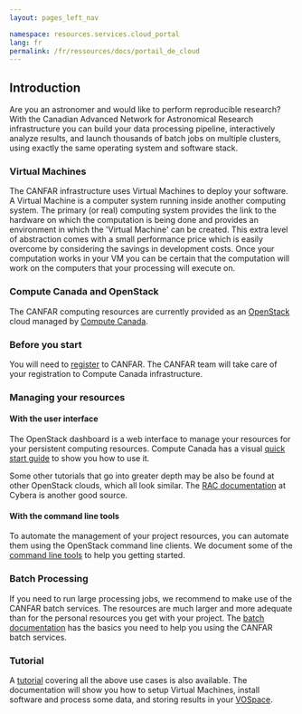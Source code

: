 ```yaml
---
layout: pages_left_nav

namespace: resources.services.cloud_portal
lang: fr
permalink: /fr/ressources/docs/portail_de_cloud
---
```


##  Introduction

Are you an astronomer and would like to perform reproducible research? With the Canadian Advanced Network for Astronomical Research infrastructure you can build your data processing pipeline, interactively analyze results, and launch thousands of batch jobs on multiple clusters, using exactly the same operating system and software stack.

### Virtual Machines

The CANFAR infrastructure uses Virtual Machines to deploy your software. A Virtual Machine is a computer system running inside another computing system. The primary (or real) computing system provides the link to the hardware on which the computation is being done and provides an environment in which the 'Virtual Machine' can be created. This extra level of abstraction comes with a small performance price which is easily overcome by considering the savings in development costs. Once your computation works in your VM you can be certain that the computation will work on the computers that your processing will execute on.

### Compute Canada and OpenStack

The CANFAR computing resources are currently provided as an [OpenStack](http://www.openstack.org) cloud managed by [Compute Canada](http://computecanada.ca).

### Before you start

You will need to [register](http://apps.canfar.net/canfar/login.html) to CANFAR. The CANFAR team will take care of your registration to Compute Canada infrastructure.

### Managing your resources

#### With the user interface
The OpenStack dashboard is a web interface to manage your resources for your persistent computing resources.
Compute Canada has a visual [quick start guide](https://www.westgrid.ca/support/quickstart/Nefos) to show you how to use it.

Some other tutorials that go into greater depth may be also be found at other OpenStack clouds, which all look similar.
The [RAC documentation](http://www.cybera.ca/projects/cloud-resources/rapid-access-cloud/documentation) at Cybera is another good source.

#### With the command line tools
To automate the management of your project resources, you can automate them using the OpenStack command line clients. We document some of the [command line tools](/docs/vms/) to help you getting started.

### Batch Processing
If you need to run large processing jobs, we recommend to make use of the CANFAR batch services. The resources are much larger and more adequate than for the personal resources you get with your project. The [batch documentation](/docs/batch/) has the basics you need to help you using the CANFAR batch services.

### Tutorial
A [tutorial](/docs/tutorial/) covering all the above use cases is also available. The documentation will show you how to setup Virtual Machines, install software and process some data, and storing results in your [VOSpace](/docs/vospace/).
